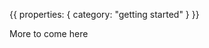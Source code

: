 {{
  properties: {
    category: "getting started"
  }
}}

More to come here

<!--
### View Scope

### Compiled templates

### Organization

Intuitiveness

### Explicit & Implicitness

### Gotchyas

Very few


### Architecture

modules were designed 

### Developer workflow

-->

<!--
Developer workflow
-->

